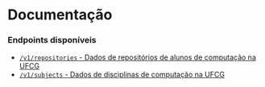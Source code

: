 # Documentação

### Endpoints disponíveis

- [`/v1/repositories` - Dados de repositórios de alunos de computação na UFCG](REPOSITORIES.md)
- [`/v1/subjects` - Dados de disciplinas de computação na UFCG](SUBJECTS.md)